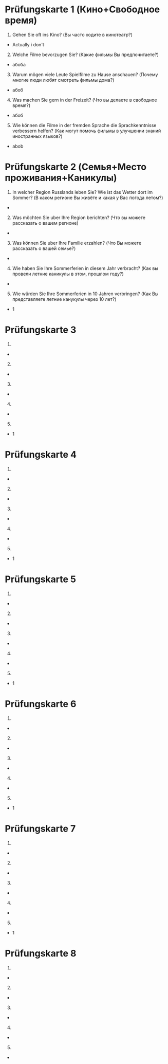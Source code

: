 # Prüfungskarte 1 (Кино+Свободное время)
1. Gehen Sie oft ins Kino? (Вы часто ходите в кинотеатр?)
- Actually i don't
2. Welche Filme bevorzugen Sie? (Какие фильмы Вы предпочитаете?)
- абоба
3. Warum mögen viele Leute Spielfilme zu Hause anschauen? (Почему многие люди любят смотреть фильмы дома?)
- абоб
4. Was machen Sie gern in der Freizeit? (Что вы делаете в свободное время?)
- абоб
5. Wie können die Filme in der fremden Sprache die Sprachkenntnisse verbessern helfen? (Как могут помочь фильмы в улучшении знаний иностранных языков?)
- abob

# Prüfungskarte 2 (Семья+Место проживания+Каникулы)
1. In welcher Region Russlands leben Sie? Wie ist das Wetter dort im Sommer? (В каком регионе Вы живёте и какая у Вас погода летом?)
- 
2. Was möchten Sie uber Ihre Region berichten? (Что вы можете рассказать о вашем регионе)
- 
3. Was können Sie uber Ihre Familie erzahlen? (Что Вы можете рассказать о вашей семье?)
- 
4. Wie haben Sie Ihre Sommerferien in diesem Jahr verbracht? (Как вы провели летние каникулы в этом, прошлом году?)
- 
5. Wie würden Sie Ihre Sommerferien in 10 Jahren verbringen? (Как Вы представляете летние канукулы через 10 лет?)
- 1
# Prüfungskarte 3
1. 
- 
2. 
- 
3. 
- 
4. 
- 
5. 
- 1
# Prüfungskarte 4
1. 
- 
2. 
- 
3. 
- 
4. 
- 
5. 
- 1
# Prüfungskarte 5
1. 
- 
2. 
- 
3. 
- 
4. 
- 
5. 
- 1
# Prüfungskarte 6
1. 
- 
2. 
- 
3. 
- 
4. 
- 
5. 
- 1
# Prüfungskarte 7
1. 
- 
2. 
- 
3. 
- 
4. 
- 
5. 
- 1
# Prüfungskarte 8
1. 
- 
2. 
- 
3. 
- 
4. 
- 
5. 
- 